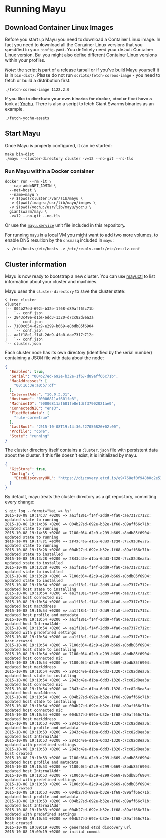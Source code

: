 # Running Mayu

## Download Container Linux Images

Before you start up Mayu you need to download a Container Linux image. In fact you need to download
all the Container Linux versions that you specified in your `config.yaml`. You definitely need your
default Container Linux version. But you might also define different Container Linux versions within your profiles.

*Note:* the script is part of a release tarball or if you've build Mayu yourself it is in `bin-dist/`. Please do not run `scripts/fetch-coreos-image` - you need to fetch or build a distribution first.

```
./fetch-coreos-image 1122.2.0
```

If you like to distribute your own binaries for docker, etcd or fleet have a look at [Yochu](https://github.com/giantswarm/yochu).
There is also a script to fetch Giant Swarms binaries as an example.

```
./fetch-yochu-assets
```

## Start Mayu

Once Mayu is properly configured, it can be started:

```nohighlight
make bin-dist
./mayu --cluster-directory cluster -v=12 --no-git --no-tls
```

### Run Mayu within a Docker container

```
docker run --rm -it \
  --cap-add=NET_ADMIN \
  --net=host \
  --name=mayu \
  -v $(pwd)/cluster:/var/lib/mayu \
  -v $(pwd)/images:/usr/lib/mayu/images \
  -v $(pwd)/yochu:/usr/lib/mayu/yochu \
  giantswarm/mayu \
  -v=12 --no-git --no-tls
```

Or use the [`mayu.service`](https://github.com/giantswarm/mayu/blob/master/mayu.service) unit file included in this repository.

For running `mayu` in a local VM you might want to add two more volumes, to
enable DNS resultion by the `dnsmasq` included in `mayu`:

```
-v /etc/hosts:/etc/hosts -v /etc/resolv.conf:/etc/resolv.conf
```

## Cluster information

Mayu is now ready to bootstrap a new cluster. You can use [mayuctl](mayuctl.md) to list information about your cluster and machines.

Mayu uses the `cluster-directory` to save the cluster state:

```nohighlight
$ tree cluster
cluster
|-- 004b27ed-692e-b32e-1f68-d89aff66c71b
|   `-- conf.json
|-- 2843c49e-d1ba-6dd3-1320-d7cc82d8ea3a
|   `-- conf.json
|-- 7100c054-d2c9-e299-b669-e8bdb85f6904
|   `-- conf.json
|-- aa1f18e1-f14f-2dd9-4fa0-dae7317c712c
|   `-- conf.json
`-- cluster.json
```

Each cluster node has its own directory (identified by the serial number)
containing a JSON file with data about the node:

```json
{
  "Enabled": true,
  "Serial": "004b27ed-692e-b32e-1f68-d89aff66c71b",
  "MacAddresses": [
    "00:16:3e:a0:b7:df"
  ],
  "InternalAddr": "10.0.3.31",
  "Hostname": "00006811af601fe8",
  "MachineID": "00006811af601fe8e1d3f37902021ae0",
  "ConnectedNIC": "ens3",
  "FleetMetadata": [
    "rule-core=true"
  ],
  "LastBoot": "2015-10-08T19:14:36.227056826+02:00",
  "Profile": "core",
  "State": "running"
}
```

The cluster directory itself contains a `cluster.json` file with persistent
data about the cluster. If this file doesn't exist, it is initialized by
mayu.

```json
{
  "GitStore": true,
  "Config": {
    "EtcdDiscoveryURL": "https://discovery.etcd.io/e94768ef0f948b0c2e53536d9c5eeb8f"
  }
}
```

By default, mayu treats the cluster directory as a git repository, commiting
every change:

```nohighlight
$ git log --format="%ai => %s"
2015-10-08 19:14:37 +0200 => aa1f18e1-f14f-2dd9-4fa0-dae7317c712c: updated state to running
2015-10-08 19:14:36 +0200 => 004b27ed-692e-b32e-1f68-d89aff66c71b: updated state to running
2015-10-08 19:14:35 +0200 => 7100c054-d2c9-e299-b669-e8bdb85f6904: updated state to running
2015-10-08 19:14:31 +0200 => 2843c49e-d1ba-6dd3-1320-d7cc82d8ea3a: updated state to running
2015-10-08 19:13:28 +0200 => 004b27ed-692e-b32e-1f68-d89aff66c71b: updated state to installed
2015-10-08 19:13:28 +0200 => 2843c49e-d1ba-6dd3-1320-d7cc82d8ea3a: updated state to installed
2015-10-08 19:13:28 +0200 => aa1f18e1-f14f-2dd9-4fa0-dae7317c712c: updated state to installed
2015-10-08 19:13:28 +0200 => 7100c054-d2c9-e299-b669-e8bdb85f6904: updated state to installed
2015-10-08 19:10:54 +0200 => aa1f18e1-f14f-2dd9-4fa0-dae7317c712c: updated host state to installing
2015-10-08 19:10:54 +0200 => aa1f18e1-f14f-2dd9-4fa0-dae7317c712c: updated host connected nic
2015-10-08 19:10:54 +0200 => aa1f18e1-f14f-2dd9-4fa0-dae7317c712c: updated host macAddress
2015-10-08 19:10:54 +0200 => aa1f18e1-f14f-2dd9-4fa0-dae7317c712c: updated host profile and metadata
2015-10-08 19:10:54 +0200 => aa1f18e1-f14f-2dd9-4fa0-dae7317c712c: updated host InternalAddr
2015-10-08 19:10:54 +0200 => aa1f18e1-f14f-2dd9-4fa0-dae7317c712c: updated with predefined settings
2015-10-08 19:10:54 +0200 => aa1f18e1-f14f-2dd9-4fa0-dae7317c712c: host created
2015-10-08 19:10:54 +0200 => 7100c054-d2c9-e299-b669-e8bdb85f6904: updated host state to installing
2015-10-08 19:10:54 +0200 => 7100c054-d2c9-e299-b669-e8bdb85f6904: updated host connected nic
2015-10-08 19:10:54 +0200 => 7100c054-d2c9-e299-b669-e8bdb85f6904: updated host macAddress
2015-10-08 19:10:54 +0200 => 2843c49e-d1ba-6dd3-1320-d7cc82d8ea3a: updated host state to installing
2015-10-08 19:10:54 +0200 => 2843c49e-d1ba-6dd3-1320-d7cc82d8ea3a: updated host connected nic
2015-10-08 19:10:54 +0200 => 2843c49e-d1ba-6dd3-1320-d7cc82d8ea3a: updated host macAddress
2015-10-08 19:10:54 +0200 => 004b27ed-692e-b32e-1f68-d89aff66c71b: updated host state to installing
2015-10-08 19:10:54 +0200 => 004b27ed-692e-b32e-1f68-d89aff66c71b: updated host connected nic
2015-10-08 19:10:54 +0200 => 004b27ed-692e-b32e-1f68-d89aff66c71b: updated host macAddress
2015-10-08 19:10:53 +0200 => 2843c49e-d1ba-6dd3-1320-d7cc82d8ea3a: updated host profile and metadata
2015-10-08 19:10:53 +0200 => 2843c49e-d1ba-6dd3-1320-d7cc82d8ea3a: updated host InternalAddr
2015-10-08 19:10:53 +0200 => 2843c49e-d1ba-6dd3-1320-d7cc82d8ea3a: updated with predefined settings
2015-10-08 19:10:53 +0200 => 2843c49e-d1ba-6dd3-1320-d7cc82d8ea3a: host created
2015-10-08 19:10:53 +0200 => 7100c054-d2c9-e299-b669-e8bdb85f6904: updated host profile and metadata
2015-10-08 19:10:53 +0200 => 7100c054-d2c9-e299-b669-e8bdb85f6904: updated host InternalAddr
2015-10-08 19:10:53 +0200 => 7100c054-d2c9-e299-b669-e8bdb85f6904: updated with predefined settings
2015-10-08 19:10:53 +0200 => 7100c054-d2c9-e299-b669-e8bdb85f6904: host created
2015-10-08 19:10:53 +0200 => 004b27ed-692e-b32e-1f68-d89aff66c71b: updated host profile and metadata
2015-10-08 19:10:53 +0200 => 004b27ed-692e-b32e-1f68-d89aff66c71b: updated host InternalAddr
2015-10-08 19:10:53 +0200 => 004b27ed-692e-b32e-1f68-d89aff66c71b: updated with predefined settings
2015-10-08 19:10:53 +0200 => 004b27ed-692e-b32e-1f68-d89aff66c71b: host created
2015-10-08 19:09:19 +0200 => generated etcd discovery url
2015-10-08 19:09:19 +0200 => initial commit
```
